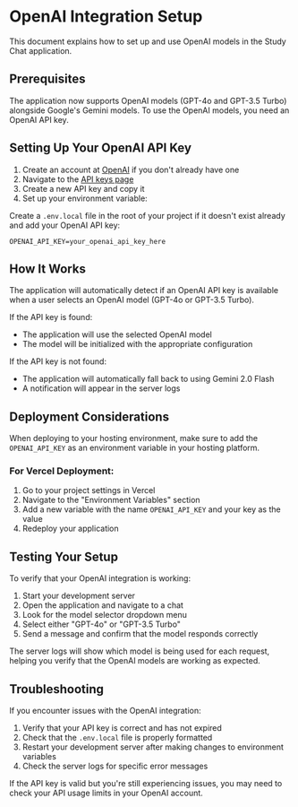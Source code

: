 # OpenAI Integration Setup

This document explains how to set up and use OpenAI models in the Study Chat application.

## Prerequisites

The application now supports OpenAI models (GPT-4o and GPT-3.5 Turbo) alongside Google's Gemini models. To use the OpenAI models, you need an OpenAI API key.

## Setting Up Your OpenAI API Key

1. Create an account at [OpenAI](https://platform.openai.com/) if you don't already have one
2. Navigate to the [API keys page](https://platform.openai.com/api-keys)
3. Create a new API key and copy it
4. Set up your environment variable:

Create a `.env.local` file in the root of your project if it doesn't exist already and add your OpenAI API key:

```
OPENAI_API_KEY=your_openai_api_key_here
```

## How It Works

The application will automatically detect if an OpenAI API key is available when a user selects an OpenAI model (GPT-4o or GPT-3.5 Turbo).

If the API key is found:

- The application will use the selected OpenAI model
- The model will be initialized with the appropriate configuration

If the API key is not found:

- The application will automatically fall back to using Gemini 2.0 Flash
- A notification will appear in the server logs

## Deployment Considerations

When deploying to your hosting environment, make sure to add the `OPENAI_API_KEY` as an environment variable in your hosting platform.

### For Vercel Deployment:

1. Go to your project settings in Vercel
2. Navigate to the "Environment Variables" section
3. Add a new variable with the name `OPENAI_API_KEY` and your key as the value
4. Redeploy your application

## Testing Your Setup

To verify that your OpenAI integration is working:

1. Start your development server
2. Open the application and navigate to a chat
3. Look for the model selector dropdown menu
4. Select either "GPT-4o" or "GPT-3.5 Turbo"
5. Send a message and confirm that the model responds correctly

The server logs will show which model is being used for each request, helping you verify that the OpenAI models are working as expected.

## Troubleshooting

If you encounter issues with the OpenAI integration:

1. Verify that your API key is correct and has not expired
2. Check that the `.env.local` file is properly formatted
3. Restart your development server after making changes to environment variables
4. Check the server logs for specific error messages

If the API key is valid but you're still experiencing issues, you may need to check your API usage limits in your OpenAI account.
